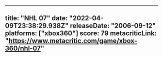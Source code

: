 
---
title: "NHL 07"
date: "2022-04-09T23:38:29.938Z"
releaseDate: "2006-09-12"
platforms: ["xbox360"]
score: 79
metacriticLink: "https://www.metacritic.com/game/xbox-360/nhl-07"
---
